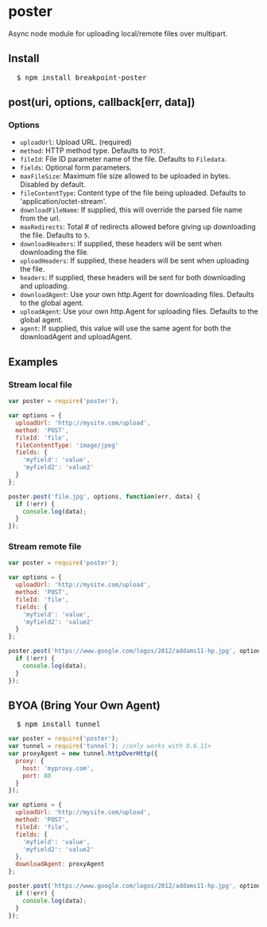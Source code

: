 # poster
Async node module for uploading local/remote files over multipart.

## Install
<pre>
  $ npm install breakpoint-poster
</pre>

## post(uri, options, callback[err, data])

### Options
 - `uploadUrl`: Upload URL. (required)
 - `method`: HTTP method type. Defaults to `POST`.
 - `fileId`: File ID parameter name of the file. Defaults to `Filedata`.
 - `fields`: Optional form parameters.
 - `maxFileSize`: Maximum file size allowed to be uploaded in bytes. Disabled by default.
 - `fileContentType`: Content type of the file being uploaded. Defaults to 'application/octet-stream'.
 - `downloadFileName`: If supplied, this will override the parsed file name from the url.
 - `maxRedirects`: Total # of redirects allowed before giving up downloading the file. Defaults to `5`.
 - `downloadHeaders`: If supplied, these headers will be sent when downloading the file.
 - `uploadHeaders`: If supplied, these headers will be sent when uploading the file.
 - `headers`: If supplied, these headers will be sent for both downloading and uploading.
 - `downloadAgent`: Use your own http.Agent for downloading files. Defaults to the global agent.
 - `uploadAgent`: Use your own http.Agent for uploading files. Defaults to the global agent.
 - `agent`: If supplied, this value will use the same agent for both the downloadAgent and uploadAgent.

## Examples

### Stream local file
``` js
var poster = require('poster');

var options = {
  uploadUrl: 'http://mysite.com/upload',
  method: 'POST',
  fileId: 'file',
  fileContentType: 'image/jpeg'
  fields: {
    'myfield': 'value',
    'myfield2': 'value2'
  }
};

poster.post('file.jpg', options, function(err, data) {
  if (!err) {
    console.log(data);
  }
});
```

### Stream remote file
``` js
var poster = require('poster');

var options = {
  uploadUrl: 'http://mysite.com/upload',
  method: 'POST',
  fileId: 'file',
  fields: {
    'myfield': 'value',
    'myfield2': 'value2'
  }
};

poster.post('https://www.google.com/logos/2012/addams11-hp.jpg', options, function(err, data) {
  if (!err) {
    console.log(data);
  }
});
```

## BYOA (Bring Your Own Agent)
<pre>
  $ npm install tunnel
</pre>

``` js
var poster = require('poster');
var tunnel = require('tunnel'); //only works with 0.6.11+
var proxyAgent = new tunnel.httpOverHttp({
  proxy: {
    host: 'myproxy.com',
    port: 80
  }
});

var options = {
  uploadUrl: 'http://mysite.com/upload',
  method: 'POST',
  fileId: 'file',
  fields: {
    'myfield': 'value',
    'myfield2': 'value2'
  },
  downloadAgent: proxyAgent
};

poster.post('https://www.google.com/logos/2012/addams11-hp.jpg', options, function(err, data) {
  if (!err) {
    console.log(data);
  }
});
```